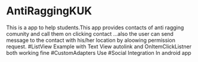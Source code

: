# AntiRaggingKUK
This is a app to help students.This app provides contacts of anti ragging comunity and call them on clicking contact ...also the user can send message to the contact with his/her location by aloowing permission request.
#ListView Example with Text View autolink and OnItemClickListner both working fine
#CustomAdapters Use
#Social Integration In android app
